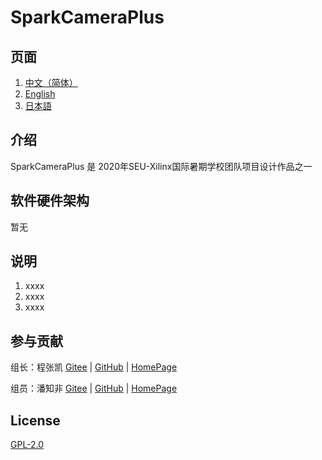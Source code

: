 # SparkCameraPlus

## 页面

1.  [中文（简体）](https://github.com/dreamcmi/SparkCameraPlus/blob/master/README.md)
2.  [English](https://github.com/dreamcmi/SparkCameraPlus/blob/master/README.en.md)
3.  [日本語](https://github.com/dreamcmi/SparkCameraPlus/blob/master/README.ja.md)

## 介绍

SparkCameraPlus 是 2020年SEU-Xilinx国际暑期学校团队项目设计作品之一


## 软件硬件架构

暂无

## 说明

1.  xxxx
2.  xxxx
3.  xxxx

## 参与贡献

组长：程张凯 [Gitee](https://gitee.com/dreamcmi) | [GitHub](https://github.com/dreamcmi) | [HomePage](https://www.dreamcstudio.cn/)

组员：潘知非 [Gitee](https://gitee.com/peter-zhifei) | [GitHub](https://github.com/peter-zhifei) | [HomePage](https://panzhifei.xyz/)

## License

[GPL-2.0](https://gitee.com/dreamcmi/SparkCameraPlus/blob/master/LICENSE)

